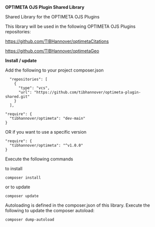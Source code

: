 **OPTIMETA OJS Plugin Shared Library**

Shared Library for the OPTIMETA OJS Plugins

This library will be used in the following OPTIMETA OJS Plugins repositories: 

https://github.com/TIBHannover/optimetaCitations

https://github.com/TIBHannover/optimetaGeo

**Install / update**

Add the following to your project composer.json

```
  "repositories": [
    {
      "type": "vcs",
      "url": "https://github.com/tibhannover/optimeta-plugin-shared.git"
    }
  ],
```

```
"require": {
  "tibhannover/optimeta": "dev-main"
}
```
OR if you want to use a specific version
```  
"require": {
  "tibhannover/optimeta": "^v1.0.0"
}
```
Execute the following commands

to install
```
composer install
```
or to update
```
composer update
```

Autoloading is defined in the composer.json of this library. 
Execute the following to update the composer autoload:
```
composer dump-autoload
```
